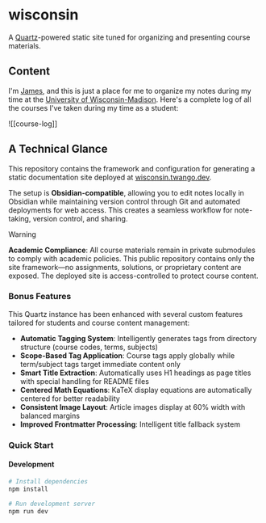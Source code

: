 # wisconsin

A [Quartz](https://quartz.jzhao.xyz)-powered static site tuned for organizing and presenting course materials.
## Content

I'm [James](https://twango.dev), and this is just a place  for me to organize my notes during my time at the [University of Wisconsin-Madison](https://wisc.edu). Here's a complete log of all the courses I've taken during my time as a student:

![[course-log]]

## A Technical Glance

This repository contains the framework and configuration for generating a static documentation site deployed
at [wisconsin.twango.dev](https://wisconsin.twango.dev).

The setup is **Obsidian-compatible**, allowing you to edit notes locally in Obsidian while maintaining version control
through Git and automated deployments for web access. This creates a seamless workflow for note-taking, version control,
and sharing.

> [!WARNING]
> **Academic Compliance**: All course materials remain in private submodules to comply with academic policies. This
> public repository contains only the site framework—no assignments, solutions, or proprietary content are exposed. The
> deployed site is access-controlled to protect course content.

### Bonus Features

This Quartz instance has been enhanced with several custom features tailored for students and course content management:

- **Automatic Tagging System**: Intelligently generates tags from directory structure (course codes, terms, subjects)
- **Scope-Based Tag Application**: Course tags apply globally while term/subject tags target immediate content only
- **Smart Title Extraction**: Automatically uses H1 headings as page titles with special handling for README files
- **Centered Math Equations**: KaTeX display equations are automatically centered for better readability
- **Consistent Image Layout**: Article images display at 60% width with balanced margins
- **Improved Frontmatter Processing**: Intelligent title fallback system

### Quick Start

#### Development

```bash
# Install dependencies
npm install

# Run development server
npm run dev
```
